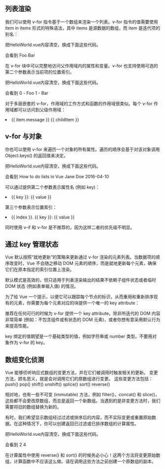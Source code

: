 ## 列表渲染
我们可以使用 v-for 指令基于一个数组来渲染一个列表。v-for 指令的值需要使用 item in items 形式的特殊语法，其中 items 是源数据的数组，而 item 是迭代项的别名：

把HelloWorld.vue内容清空，换成下面这些代码。
<template>
    <li v-for="item in items">
        {{ item.message }}
    </li>
</template>

<script setup lang='ts'>
    import { ref } from 'vue'
    const items = ref([{ message: 'Foo' }, { message: 'Bar' }])
</script>

会看到
Foo
Bar


在 v-for 块中可以完整地访问父作用域内的属性和变量。v-for 也支持使用可选的第二个参数表示当前项的位置索引。

把HelloWorld.vue内容清空，换成下面这些代码。
<template>
    <li v-for="(item, index) in items">
        {{ index }} - {{ item.message }}
    </li>
</template>

<script setup lang='ts'>
    import { ref } from 'vue'
    const items = ref([{ message: 'Foo' }, { message: 'Bar' }])
</script>

会看到
0 - Foo
1 - Bar

对于多层嵌套的 v-for，作用域的工作方式和函数的作用域很类似。每个 v-for 作用域都可以访问到父级作用域：
<li v-for="item in items">
  <span v-for="childItem in item.children">
    {{ item.message }} {{ childItem }}
  </span>
</li>

## v-for 与对象
你也可以使用 v-for 来遍历一个对象的所有属性。遍历的顺序会基于对该对象调用 Object.keys() 的返回值来决定。

把HelloWorld.vue内容清空，换成下面这些代码。
<template>
    <ul>
        <li v-for="value in myObject">
            {{ value }}
        </li>
    </ul>
</template>

<script setup lang='ts'>
    import { reactive } from 'vue'
    const myObject = reactive({
    title: 'How to do lists in Vue',
    author: 'Jane Doe',
    publishedAt: '2016-04-10'
    })
</script>

会看到
How to do lists in Vue
Jane Doe
2016-04-10

可以通过提供第二个参数表示属性名 (例如 key)：
<li v-for="(value, key) in myObject">
  {{ key }}: {{ value }}
</li>

第三个参数表示位置索引：
<li v-for="(value, key, index) in myObject">
  {{ index }}. {{ key }}: {{ value }}
</li>

同时使用 v-if 和 v-for 是不推荐的，因为这样二者的优先级不明显。

## 通过 key 管理状态

Vue 默认按照“就地更新”的策略来更新通过 v-for 渲染的元素列表。当数据项的顺序改变时，Vue 不会随之移动 DOM 元素的顺序，而是就地更新每个元素，确保它们在原本指定的索引位置上渲染。

默认模式是高效的，但只适用于列表渲染输出的结果不依赖子组件状态或者临时 DOM 状态 (例如表单输入值) 的情况。

为了给 Vue 一个提示，以便它可以跟踪每个节点的标识，从而重用和重新排序现有的元素，你需要为每个元素对应的块提供一个唯一的 key attribute：

<div v-for="item in items" :key="item.id">
  <!-- 内容 -->
</div>

推荐在任何可行的时候为 v-for 提供一个 key attribute，除非所迭代的 DOM 内容非常简单 (例如：不包含组件或有状态的 DOM 元素)，或者你想有意采用默认行为来提高性能。

key 绑定的值期望是一个基础类型的值，例如字符串或 number 类型。不要用对象作为 v-for 的 key。

## 数组变化侦测

Vue 能够侦听响应式数组的变更方法，并在它们被调用时触发相关的更新。
变更方法，顾名思义，就是会对调用它们的原数组进行变更。
这些变更方法包括：
push()
pop()
shift()
unshift()
splice()
sort()
reverse()

相对地，也有一些不可变 (immutable) 方法，例如 filter()，concat() 和 slice()，这些都不会更改原数组，而总是返回一个新数组。当遇到的是非变更方法时，我们需要将旧的数组替换为新的。

有时，我们希望显示数组经过过滤或排序后的内容，而不实际变更或重置原始数据。在这种情况下，你可以创建返回已过滤或已排序数组的计算属性。


把HelloWorld.vue内容清空，换成下面这些代码。
<template>
    <li v-for="n in evenNumbers">{{ n }}</li>
</template>

<script setup lang='ts'>
    import { ref, computed } from 'vue'
    const numbers = ref([1, 2, 3, 4, 5])
    const evenNumbers = computed(() => {
    return numbers.value.filter((n) => n % 2 === 0)
    })
</script>

会看到
2
4

在计算属性中使用 reverse() 和 sort() 的时候务必小心！这两个方法将变更原始数组，计算函数中不应该这么做。请在调用这些方法之前创建一个原数组的副本。

